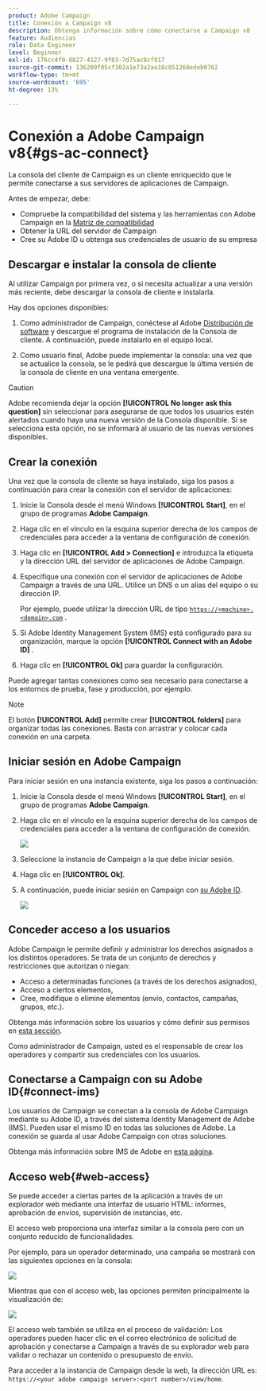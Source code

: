 ```yaml
---
product: Adobe Campaign
title: Conexión a Campaign v8
description: Obtenga información sobre cómo conectarse a Campaign v8
feature: Audiencias
role: Data Engineer
level: Beginner
exl-id: 176cc4f0-8827-4127-9f03-7d75ac8cf917
source-git-commit: 136209f05cf302a1e73a2aa18c051260edeb0762
workflow-type: tm+mt
source-wordcount: '695'
ht-degree: 13%

---
```


# Conexión a Adobe Campaign v8{#gs-ac-connect}

La consola del cliente de Campaign es un cliente enriquecido que le permite conectarse a sus servidores de aplicaciones de Campaign.

Antes de empezar, debe:

* Compruebe la compatibilidad del sistema y las herramientas con Adobe Campaign en la [Matriz de compatibilidad](compatibility-matrix.md)
* Obtener la URL del servidor de Campaign
* Cree su Adobe ID u obtenga sus credenciales de usuario de su empresa

## Descargar e instalar la consola de cliente

Al utilizar Campaign por primera vez, o si necesita actualizar a una versión más reciente, debe descargar la consola de cliente e instalarla.

Hay dos opciones disponibles:

1. Como administrador de Campaign, conéctese al Adobe [Distribución de software](https://experience.adobe.com/#/downloads/content/software-distribution/encampaign.html) y descargue el programa de instalación de la Consola de cliente. A continuación, puede instalarlo en el equipo local.

1. Como usuario final, Adobe puede implementar la consola: una vez que se actualice la consola, se le pedirá que descargue la última versión de la consola de cliente en una ventana emergente.

>[!CAUTION]
>
>Adobe recomienda dejar la opción **[!UICONTROL No longer ask this question]** sin seleccionar para asegurarse de que todos los usuarios estén alertados cuando haya una nueva versión de la Consola disponible.  Si se selecciona esta opción, no se informará al usuario de las nuevas versiones disponibles.

## Crear la conexión

Una vez que la consola de cliente se haya instalado, siga los pasos a continuación para crear la conexión con el servidor de aplicaciones:

1. Inicie la Consola desde el menú Windows **[!UICONTROL Start]**, en el grupo de programas **Adobe Campaign**.

1. Haga clic en el vínculo en la esquina superior derecha de los campos de credenciales para acceder a la ventana de configuración de conexión.

1. Haga clic en **[!UICONTROL Add > Connection]** e introduzca la etiqueta y la dirección URL del servidor de aplicaciones de Adobe Campaign.

1. Especifique una conexión con el servidor de aplicaciones de Adobe Campaign a través de una URL. Utilice un DNS o un alias del equipo o su dirección IP.

   Por ejemplo, puede utilizar la dirección URL de tipo [`https://<machine>.<domain>.com`](https://myserver.adobe.com) .

1. Si Adobe Identity Management System (IMS) está configurado para su organización, marque la opción **[!UICONTROL Connect with an Adobe ID]** .

1. Haga clic en **[!UICONTROL Ok]** para guardar la configuración.

Puede agregar tantas conexiones como sea necesario para conectarse a los entornos de prueba, fase y producción, por ejemplo.

>[!NOTE]
>
>El botón **[!UICONTROL Add]** permite crear **[!UICONTROL folders]** para organizar todas las conexiones. Basta con arrastrar y colocar cada conexión en una carpeta.

## Iniciar sesión en Adobe Campaign

Para iniciar sesión en una instancia existente, siga los pasos a continuación:

1. Inicie la Consola desde el menú Windows **[!UICONTROL Start]**, en el grupo de programas **Adobe Campaign**.

1. Haga clic en el vínculo en la esquina superior derecha de los campos de credenciales para acceder a la ventana de configuración de conexión.

   ![](assets/connectToCampaign.png)

1. Seleccione la instancia de Campaign a la que debe iniciar sesión.

1. Haga clic en **[!UICONTROL Ok]**.

1. A continuación, puede iniciar sesión en Campaign con [su Adobe ID](#connect-ims).

   ![](assets/adobeID.png)

## Conceder acceso a los usuarios

Adobe Campaign le permite definir y administrar los derechos asignados a los distintos operadores. Se trata de un conjunto de derechos y restricciones que autorizan o niegan:

* Acceso a determinadas funciones (a través de los derechos asignados),
* Acceso a ciertos elementos,
* Cree, modifique o elimine elementos (envío, contactos, campañas, grupos, etc.).

Obtenga más información sobre los usuarios y cómo definir sus permisos en [esta sección](permissions.md).

Como administrador de Campaign, usted es el responsable de crear los operadores y compartir sus credenciales con los usuarios.

## Conectarse a Campaign con su Adobe ID{#connect-ims}

Los usuarios de Campaign se conectan a la consola de Adobe Campaign mediante su Adobe ID, a través del sistema Identity Management de Adobe (IMS). Pueden usar el mismo ID en todas las soluciones de Adobe. La conexión se guarda al usar Adobe Campaign con otras soluciones.

Obtenga más información sobre IMS de Adobe en [esta página](https://helpx.adobe.com/es/enterprise/using/identity.html).

## Acceso web{#web-access}

Se puede acceder a ciertas partes de la aplicación a través de un explorador web mediante una interfaz de usuario HTML: informes, aprobación de envíos, supervisión de instancias, etc.

El acceso web proporciona una interfaz similar a la consola pero con un conjunto reducido de funcionalidades.

Por ejemplo, para un operador determinado, una campaña se mostrará con las siguientes opciones en la consola:

![](assets/campaign-from-console.png)

Mientras que con el acceso web, las opciones permiten principalmente la visualización de:

![](assets/campaign-from-web.png)

El acceso web también se utiliza en el proceso de validación: Los operadores pueden hacer clic en el correo electrónico de solicitud de aprobación y conectarse a Campaign a través de su explorador web para validar o rechazar un contenido o presupuesto de envío.

Para acceder a la instancia de Campaign desde la web, la dirección URL es:  `https://<your adobe campaign server>:<port number>/view/home`.
